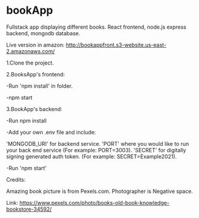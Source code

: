 # bookApp
Fullstack app displaying different books. React frontend, node.js express backend, mongodb database.

Live version in amazon: http://bookappfront.s3-website.us-east-2.amazonaws.com/ 



1.Clone the project.


2.BooksApp's frontend:

-Run 'npm install' in folder.

-npm start


3.BookApp's backend:

-Run npm install

-Add your own .env file and include:

'MONGODB_URI' for backend service.
'PORT' where you would like to run your back end service (For example: PORT=3003).
'SECRET' for digitally signing generated auth token. (For example: SECRET=Example2021).

-Run 'npm start'



Credits:

Amazing book picture is from Pexels.com. Photographer
is Negative space.

Link: https://www.pexels.com/photo/books-old-book-knowledge-bookstore-34592/